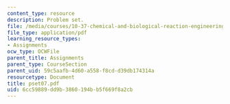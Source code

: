 ```yaml
---
content_type: resource
description: Problem set.
file: /media/courses/10-37-chemical-and-biological-reaction-engineering-spring-2007/6cc59889dd9b3860194bb5f669f8a2cb_pset07.pdf
file_type: application/pdf
learning_resource_types:
- Assignments
ocw_type: OCWFile
parent_title: Assignments
parent_type: CourseSection
parent_uid: 59c5aafb-4d60-a558-f8cd-d39db174314a
resourcetype: Document
title: pset07.pdf
uid: 6cc59889-dd9b-3860-194b-b5f669f8a2cb
---
```

